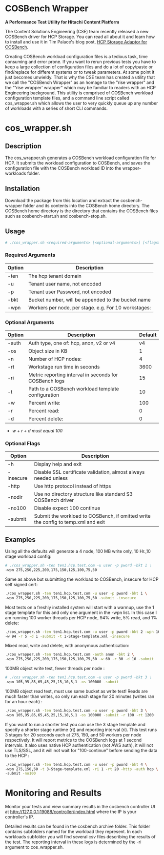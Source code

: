 # COSBench Wrapper
**A Performance Test Utility for Hitachi Content Platform**

The Content Solutions Engineering (CSE) team recently released a new COSBench driver for HCP Storage. You can read all about it and learn how to install and use it in Tim Palace's blog post, [HCP Storage Adaptor for COSBench](https://community.hitachivantara.com/community/developer-network/content-solutions-engineering/blog/2018/10/18/hcp-storage-adaptor-for-cosbench). 

Creating COSBench workload configuration files is a tedious task, time consuming and error prone. If you want to rerun previous tests you have to keep a large collection of configuration files and do a lot of copy/paste or find/replace for different systems or to tweak parameters. At some point it just becomes unwieldy. That is why the CSE team has created a utility that we call the "COSBench Wrapper" as an homage to the "rise wrapper" and the "'rise wrapper' wrapper" which may be familiar to readers with an HCP Engineering background. This utility is comprised of COSBench workload configuration template files, and a command line script called cos_wrapper.sh which allows the user to very quickly queue up any number of workloads with a series of short CLI commands.

# cos_wrapper.sh
## Description
The cos_wrapper.sh generates a COSBench workload configuration file for HCP. It submits the workload configuration to COSBench, and saves the configuration file with the COSBench workload ID into the wrapper-workloads folder.
 ## Installation
Download the package from this location and extract the cosbench-wrapper folder and its contents into the COSBench home directory. The COSBench home directory is the directory that contains the COSBench files such as cosbench-start.sh and cosbench-stop.sh.
## Usage
```sh
# ./cos_wrapper.sh <required-arguments> [<optional-arguments>] [<flags>]
```
### Required Arguments
| Option | Description |
| ------ | ------ |
|-ten|The hcp tenant domain|
|-u|Tenant user name, not encoded|
|-p|Tenant user Password, not encoded|
|-bkt|Bucket number, will be appended to the bucket name|
|-wpn|Workers per node, per stage. e.g. For 10 workstages: |-wpn 105,95,85,65,45,25,15,10,5,1 |

### Optional Arguments
|Option|Description|Default|
| ------ | ------ | ------ |
|-auth|Auth type, one of: hcp, anon, v2 or v4|v4|
|-os|Object size in KB|1|
|-n|Number of HCP nodes:|4|
|-rt|Workstage run time in seconds|3600|
|-ri|Metric reporting interval in seconds for COSBench logs|15|
|-t|Path to a COSBench workload template configuration|10|-Stage|-template.xml|
|-w|Percent write:|100|
|-r|Percent read:|0|
|-d|Percent delete:|0|
* *w + r + d must equal 100*

### Optional Flags
|Option|Description|
| ------ | ------ |
|-h|Display help and exit|
|-insecure|Disable SSL certificate validation, almost always needed unless |-http is used or HCP certificates are trusted|
|-http|Use http protocol instead of https|
|-nodir|Use no directory structure like standard S3 COSBench driver|
|-no100|Disable expect 100 continue|
|-submit|Submit the workload to COSBench, if omitted write the config to temp.xml and exit

## Examples
Using all the defaults will generate a 4 node, 100 MB write only, 10 Hr.,10 stage workload config:
```sh 
# ./cos_wrapper.sh -ten ten1.hcp.test.com -u user -p pword -bkt 1 \
-wpn 275,250,225,200,175,150,125,100,75,50
```
Same as above but submitting the workload to COSBench, insecure for HCP self signed cert:

```.sh
./cos_wrapper.sh -ten ten1.hcp.test.com -u user -p pword -bkt 1 \
-wpn 275,250,225,200,175,150,125,100,75,50 -submit -insecure
```

Most tests on a freshly installed system will start with a warmup, use the 1 stage template for this and only one argument in the -wpn list. In this case I am running 100 worker threads per HCP node, 94% write, 5% read, and 1% delete:
```.sh
./cos_wrapper.sh -ten ten1.hcp.test.com -u user -p pword -bkt 2 -wpn 100 \
-w 94 -r 5 -d 1 -submit -t 1-Stage-template.xml -insecure
```

Mixed read, write and delete, with anonymous authentication:
```.sh
./cos_wrapper.sh -ten ten1.hcp.test.com -auth anon -bkt 2 \
-wpn 275,250,225,200,175,150,125,100,75,50 -w 60 -r 30 -d 10 -submit
```

100MB object write test, fewer threads per node :
```.sh
# ./cos_wrapper.sh -ten ten1.hcp.test.com -u user -p pword -bkt 3 \
-wpn 105,95,85,65,45,25,15,10,5,1 -os 100000 -submit
```

100MB object read test, must use same bucket as write test! Reads are much faster than writes, so only run each stage for 20 minutes (writes ran for an hour each) :
```.sh
./cos_wrapper.sh -ten ten1.hcp.test.com -u user -p pword -bkt 3 \
-wpn 105,95,85,65,45,25,15,10,5,1 -os 100000 -submit -r 100 -rt 1200
```

If you want to run a shorter test you can use the 3 stage template and specify a shorter stage runtime (rt) and reporting interval (ri). This test runs 3 stages for 20 seconds each at 275, 150, and 50 workers per node respectively. It will report metrics to the COSBench logs at 1 second intervals. It also uses native HCP authentication (not AWS auth), it will not use TLS/SSL, and it will not wait for "100-continue" before sending the data to the HCP :
```.sh
./cos_wrapper.sh -ten ten1.hcp.test.com -u user -p pword -bkt 4 \
-wpn 275,150,50 -t 3-Stage-template.xml -ri 1 -rt 20 -http -auth hcp \
-submit -no100
```

# Monitoring and Results
Monitor your tests and view summary results in the cosbench controller UI at http://127.0.0.1:19088/controller/index.html where the IP is your controller's IP.

Detailed results can be found in the cosbench archive folder. This folder contains subfolders named for the workload they represent. In each workloads subfolder you will find several csv files describing the results of the test. The reporting interval in these logs is determined by the -ri argument to cos_wrapper.sh.

